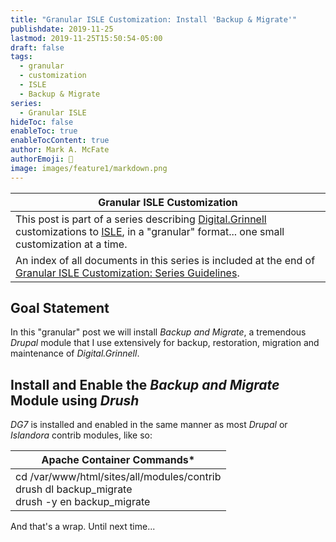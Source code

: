 ```yaml
---
title: "Granular ISLE Customization: Install 'Backup & Migrate'"
publishdate: 2019-11-25
lastmod: 2019-11-25T15:50:54-05:00
draft: false
tags:
  - granular
  - customization
  - ISLE
  - Backup & Migrate
series:
  - Granular ISLE
hideToc: false
enableToc: true
enableTocContent: true
author: Mark A. McFate
authorEmoji: 🤖
image: images/feature1/markdown.png
---
```


| Granular ISLE Customization |
| --- |
| This post is part of a series describing [Digital.Grinnell](https://digital.grinnell.edu/) customizations to [ISLE](https://github.com/Islandora-Collaboration-Group/ISLE/), in a "granular" format... one small customization at a time. |
| An index of all documents in this series is included at the end of [Granular ISLE Customization: Series Guidelines](https://static.grinnell.edu/blogs/McFateM/posts/047-granular-isle-customization-series-guidelines/). |

## Goal Statement
In this "granular" post we will install *_Backup and Migrate_*, a tremendous _Drupal_ module that I use extensively for backup, restoration, migration and maintenance of _Digital.Grinnell_.

## Install and Enable the _Backup and Migrate_ Module using _Drush_
_DG7_ is installed and enabled in the same manner as most _Drupal_ or _Islandora_ contrib modules, like so:

| Apache Container Commands* |
| --- |
| cd /var/www/html/sites/all/modules/contrib <br/> drush dl backup_migrate <br/> drush -y en backup_migrate |

And that's a wrap.  Until next time...
